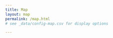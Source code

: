 ```yaml
---
title: Map
layout: map
permalink: /map.html
# see _data/config-map.csv for display options

---
```

